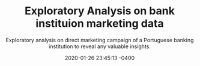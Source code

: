 ---
layout: post
title: "Exploratory Analysis on bank instituion marketing data"
subtitle: "Exploratory analysis on direct marketing campaign of a Portuguese banking institution to reveal any valuable insights."
date: 2020-01-26 23:45:13 -0400
background: '/img/posts/20.jpeg'
usemathjax: true
---